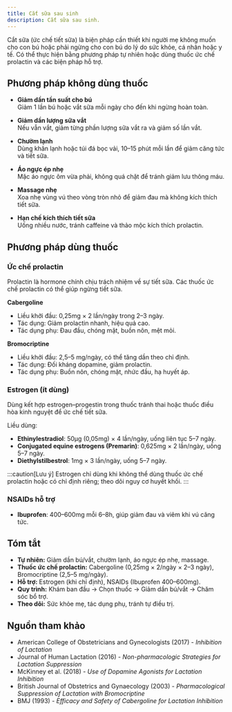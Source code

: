 ```yaml
---
title: Cắt sữa sau sinh
description: Cắt sữa sau sinh.
---
```


Cắt sữa (ức chế tiết sữa) là biện pháp cần thiết khi người mẹ không muốn cho con bú hoặc phải ngừng cho con bú do lý do sức khỏe, cá nhân hoặc y tế. Có thể thực hiện bằng phương pháp tự nhiên hoặc dùng thuốc ức chế prolactin và các biện pháp hỗ trợ.

## Phương pháp không dùng thuốc

- **Giảm dần tần suất cho bú**  
  Giảm 1 lần bú hoặc vắt sữa mỗi ngày cho đến khi ngừng hoàn toàn.

- **Giảm dần lượng sữa vắt**  
  Nếu vẫn vắt, giảm từng phần lượng sữa vắt ra và giảm số lần vắt.

- **Chườm lạnh**  
  Dùng khăn lạnh hoặc túi đá bọc vải, 10–15 phút mỗi lần để giảm căng tức và tiết sữa.

- **Áo ngực ép nhẹ**  
  Mặc áo ngực ôm vừa phải, không quá chặt để tránh giảm lưu thông máu.

- **Massage nhẹ**  
  Xoa nhẹ vùng vú theo vòng tròn nhỏ để giảm đau mà không kích thích tiết sữa.

- **Hạn chế kích thích tiết sữa**  
  Uống nhiều nước, tránh caffeine và thảo mộc kích thích prolactin.

## Phương pháp dùng thuốc

### Ức chế prolactin

Prolactin là hormone chính chịu trách nhiệm về sự tiết sữa. Các thuốc ức chế prolactin có thể giúp ngừng tiết sữa.

**Cabergoline**
   - Liều khởi đầu: 0,25mg × 2 lần/ngày trong 2–3 ngày.  
   - Tác dụng: Giảm prolactin nhanh, hiệu quả cao.  
   - Tác dụng phụ: Đau đầu, chóng mặt, buồn nôn, mệt mỏi.  

**Bromocriptine**  
   - Liều khởi đầu: 2,5–5 mg/ngày, có thể tăng dần theo chỉ định.  
   - Tác dụng: Đối kháng dopamine, giảm prolactin.  
   - Tác dụng phụ: Buồn nôn, chóng mặt, nhức đầu, hạ huyết áp.  

### Estrogen (ít dùng)

Dùng kết hợp estrogen–progestin trong thuốc tránh thai hoặc thuốc điều hòa kinh nguyệt để ức chế tiết sữa.

Liều dùng:
- **Ethinylestradiol**: 50µg (0,05mg) × 4 lần/ngày, uống liên tục 5–7 ngày.
- **Conjugated equine estrogens (Premarin)**: 0,625mg × 2 lần/ngày, uống 5–7 ngày.
- **Diethylstilbestrol**: 1mg × 3 lần/ngày, uống 5–7 ngày.

:::caution[Lưu ý]
Estrogen chỉ dùng khi không thể dùng thuốc ức chế prolactin hoặc có chỉ định riêng; theo dõi nguy cơ huyết khối.
:::


### NSAIDs hỗ trợ

- **Ibuprofen**: 400–600mg mỗi 6–8h, giúp giảm đau và viêm khi vú căng tức.

## Tóm tắt

- **Tự nhiên:** Giảm dần bú/vắt, chườm lạnh, áo ngực ép nhẹ, massage.  
- **Thuốc ức chế prolactin:** Cabergoline (0,25mg × 2/ngày × 2–3 ngày), Bromocriptine (2,5–5 mg/ngày).  
- **Hỗ trợ:** Estrogen (khi chỉ định), NSAIDs (Ibuprofen 400–600mg).  
- **Quy trình:** Khám ban đầu → Chọn thuốc → Giảm dần bú/vắt → Chăm sóc bổ trợ.  
- **Theo dõi:** Sức khỏe mẹ, tác dụng phụ, tránh tự điều trị.

## Nguồn tham khảo

- American College of Obstetricians and Gynecologists (2017) - _Inhibition of Lactation_  
- Journal of Human Lactation (2016) - _Non-pharmacologic Strategies for Lactation Suppression_  
- McKinney et al. (2018) - _Use of Dopamine Agonists for Lactation Inhibition_  
- British Journal of Obstetrics and Gynaecology (2003) - _Pharmacological Suppression of Lactation with Bromocriptine_  
- BMJ (1993) - _Efficacy and Safety of Cabergoline for Lactation Inhibition_  
